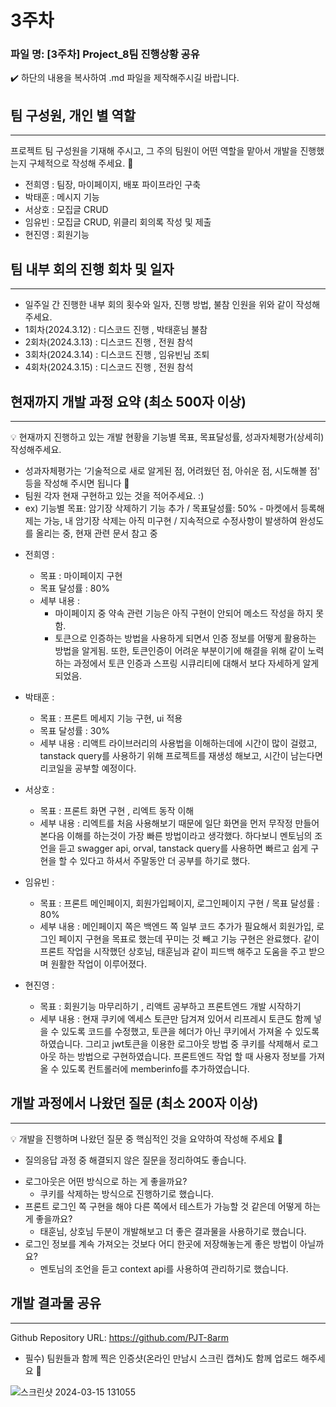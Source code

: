 # 3주차

### 파일 명: [3주차] Project_8팀 진행상황 공유

<aside>
✔️ 하단의 내용을 복사하여 .md 파일을 제작해주시길 바랍니다.

</aside>

## 팀 구성원, 개인 별 역할

---

프로젝트 팀 구성원을 기재해 주시고, 그 주의 팀원이 어떤 역할을 맡아서 개발을 진행했는지 구체적으로 작성해 주세요. 🙂 

- 전희영 : 팀장, 마이페이지, 배포 파이프라인 구축
- 박태훈 : 메시지 기능
- 서상호 : 모집글 CRUD
- 임유빈 : 모집글 CRUD, 위클리 회의록 작성 및 제출
- 현진영 : 회원기능

## 팀 내부 회의 진행 회차 및 일자

---

- 일주일 간 진행한 내부 회의 횟수와 일자, 진행 방법, 불참 인원을 위와 같이 작성해 주세요.
- 1회차(2024.3.12) : 디스코드 진행 , 박태훈님 불참
- 2회차(2024.3.13) : 디스코드 진행 , 전원 참석
- 3회차(2024.3.14) : 디스코드 진행 , 임유빈님 조퇴
- 4회차(2024.3.15) : 디스코드 진행 , 전원 참석

## 현재까지 개발 과정 요약 (최소 500자 이상)

---

<aside>
💡 현재까지 진행하고 있는 개발 현황을 기능별 목표, 목표달성률, 성과자체평가(상세히) 작성해주세요.

- 성과자체평가는 ‘기술적으로 새로 알게된 점, 어려웠던 점, 아쉬운 점, 시도해볼 점' 등을 작성해 주시면 됩니다 🙂
- 팀원 각자 현재 구현하고 있는 것을 적어주세요. :)
- ex) 기능별 목표: 암기장 삭제하기 기능 추가 / 목표달성률: 50% - 마켓에서 등록해제는 가능, 내 암기장 삭제는 아직 미구현 / 지속적으로 수정사항이 발생하여 완성도를 올리는 중, 현재 관련 문서 참고 중
</aside>

- 전희영 :
    - 목표 : 마이페이지 구현
    - 목표 달성률 : 80%
    - 세부 내용 :
        - 마이페이지 중 약속 관련 기능은 아직 구현이 안되어 메소드 작성을 하지 못함.
        - 토큰으로 인증하는 방법을 사용하게 되면서 인증 정보를 어떻게 활용하는 방법을 알게됨. 또한, 토큰인증이 어려운 부분이기에 해결을 위해 같이 노력하는 과정에서 토큰 인증과 스프링 시큐리티에 대해서 보다 자세하게 알게 되었음.
- 박태훈 :
    - 목표 : 프론트 메세지 기능 구현, ui 적용
    - 목표 달성률 : 30%
    - 세부 내용 : 리액트 라이브러리의 사용법을 이해하는데에 시간이 많이 걸렸고, tanstack query를 사용하기 위해 프로젝트를 재생성 해보고, 시간이 남는다면 리코일을 공부할 예정이다.
- 서상호 :
    - 목표 : 프론트 화면 구현 , 리엑트 동작 이해
    - 세부 내용 :  리엑트를 처음 사용해보기 때문에 일단 화면을 먼저 무작정 만들어본다음 이해를 하는것이 가장 빠른 방법이라고 생각했다. 하다보니 멘토님의 조언을 듣고 swagger api, orval, tanstack query를 사용하면 빠르고 쉽게 구현을 할 수 있다고 하셔서 주말동안 더 공부를 하기로 했다.
    
- 임유빈 :
    - 목표 :  프론트 메인페이지, 회원가입페이지, 로그인페이지 구현 / 목표 달성률 : 80%
    - 세부 내용 : 메인페이지 쪽은 백엔드 쪽 일부 코드 추가가 필요해서 회원가입, 로그인 페이지 구현을 목표로 했는데 꾸미는 것 빼고 기능 구현은 완료했다. 같이 프론트 작업을 시작했던 상호님, 태훈님과 같이 피드백 해주고 도움을 주고 받으며 원활한 작업이 이루어졌다.
- 현진영 :
    - 목표 :  회원기능 마무리하기 , 리액트 공부하고 프론트엔드 개발 시작하기
    - 세부 내용 :  현재 쿠키에 엑세스 토큰만 담겨져 있어서 리프레시 토큰도 함께 넣을 수 있도록 코드를 수정했고, 토큰을 헤더가 아닌 쿠키에서 가져올 수 있도록 하였습니다. 그리고 jwt토큰을 이용한 로그아웃 방법 중 쿠키를 삭제해서 로그아웃 하는 방법으로 구현하였습니다. 프론트엔드 작업 할 때 사용자 정보를 가져올 수 있도록 컨트롤러에 memberinfo를 추가하였습니다.

## 개발 과정에서 나왔던 질문 (최소 200자 이상)

---

<aside>
💡 개발을 진행하며 나왔던 질문 중 핵심적인 것을 요약하여 작성해 주세요 🙂

- 질의응답 과정 중 해결되지 않은 질문을 정리하여도 좋습니다.
</aside>

- 로그아웃은 어떤 방식으로 하는 게 좋을까요?
    - 쿠키를 삭제하는 방식으로 진행하기로 했습니다.
- 프론트 로그인 쪽 구현을 해야 다른 쪽에서 테스트가 가능할 것 같은데 어떻게 하는 게 좋을까요?
    - 태훈님, 상호님 두분이 개발해보고 더 좋은 결과물을 사용하기로 했습니다.
- 로그인 정보를 계속 가져오는 것보다 어디 한곳에 저장해놓는게 좋은 방법이 아닐까요?
    - 멘토님의 조언을 듣고 context api를 사용하여 관리하기로 했습니다.

## 개발 결과물 공유

---

Github Repository URL: https://github.com/PJT-8arm

- 필수) 팀원들과 함께 찍은 인증샷(온라인 만남시 스크린 캡쳐)도 함께 업로드 해주세요 🙂

![스크린샷 2024-03-15 131055](https://github.com/PJT-8arm/Backend/assets/148295292/cc86089f-9e5d-4f2c-87f5-271b797fd487)

